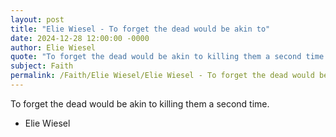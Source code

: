 ```yaml
---
layout: post
title: "Elie Wiesel - To forget the dead would be akin to"
date: 2024-12-28 12:00:00 -0000
author: Elie Wiesel
quote: "To forget the dead would be akin to killing them a second time."
subject: Faith
permalink: /Faith/Elie Wiesel/Elie Wiesel - To forget the dead would be akin to
---
```


To forget the dead would be akin to killing them a second time.

- Elie Wiesel
